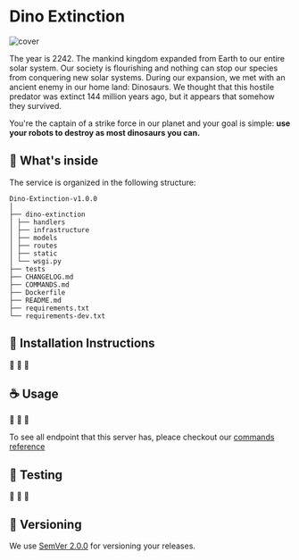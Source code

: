 # Dino Extinction
![cover](https://media1.tenor.com/images/dba231f6d236ec0f0464512ebcb3b527/tenor.gif?itemid=11807028)

The year is 2242. The mankind kingdom expanded from Earth to our entire solar system. Our society is flourishing and nothing can stop our species from conquering new solar systems. During our expansion, we met with an ancient enemy in our home land: Dinosaurs. We thought that this hostile predator was extinct 144 million years ago, but it appears that somehow they survived.

You're the captain of a strike force in our planet and your goal is simple: **use your robots to destroy as most dinosaurs you can.**

## 🧐 What's inside

The service is organized in the following structure:
```
Dino-Extinction-v1.0.0
│
├── dino-extinction
│ ├── handlers
│ ├── infrastructure
│ ├── models
│ ├── routes
│ ├── static
│ └── wsgi.py
├── tests
├── CHANGELOG.md
├── COMMANDS.md
├── Dockerfile
├── README.md
├── requirements.txt
└── requirements-dev.txt
```

## 🤖 Installation Instructions
🚧 🚧 🚧

## ☕ Usage
🚧 🚧 🚧

To see all endpoint that this server has, pleace checkout our [commands reference](COMMANDS.md)

## 🐞 Testing
🚧 🚧 🚧

## 💅 Versioning

We use [SemVer 2.0.0](https://semver.org/) for versioning your releases.
